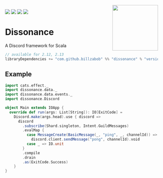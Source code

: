 <img align="right" src="https://github.com/Billzabob/dissonance/blob/master/core/src/main/resources/DissonanceLogo.png" height="150px" style="padding-left: 20px"/>

[![](https://github.com/Billzabob/discord/workflows/build/badge.svg)](https://github.com/Billzabob/dissonance)
[![](https://img.shields.io/discord/390751088829005826.svg?style=flat)](https://discordapp.com/invite/JXt4Zd)
[![](https://codecov.io/gh/Billzabob/dissonance/branch/master/graph/badge.svg)](https://codecov.io/gh/Billzabob/dissonance)
[![](https://img.shields.io/maven-central/v/com.github.billzabob/dissonance_2.13.svg?color=success)](https://mvnrepository.com/artifact/com.github.billzabob/dissonance)

# Dissonance

A Discord framework for Scala

```scala
// available for 2.12, 2.13
libraryDependencies += "com.github.billzabob" %% "dissonance" % "version"
```

## Example

```scala
import cats.effect._
import dissonance.data._
import dissonance.data.events._
import dissonance.Discord

object Main extends IOApp {
  override def run(args: List[String]): IO[ExitCode] =
    Discord.make(args.head).use { discord =>
      discord
        .subscribe(Shard.singleton, Intent.GuildMessages)
        .evalMap {
          case MessageCreate(BasicMessage(_, "ping", _, channelId)) =>
            discord.client.sendMessage("pong", channelId).void
          case _ => IO.unit
        }
        .compile
        .drain
        .as(ExitCode.Success)
    }
}
```